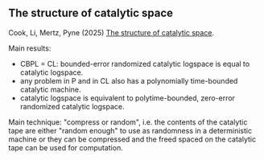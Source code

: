 ## The structure of catalytic space

Cook, Li, Mertz, Pyne (2025) [The structure of catalytic space](https://iuuk.mff.cuni.cz/~iwmertz/papers/clmp25.structure_of_catalytic_space.pdf).

Main results:

- CBPL = CL: bounded-error randomized catalytic logspace is equal to catalytic logspace.
- any problem in P and in CL also has a polynomially time-bounded catalytic machine.
- catalytic logspace is equivalent to polytime-bounded, zero-error randomized catalytic logspace.

Main technique: "compress or random", i.e. the contents of the catalytic tape are either "random enough" to use as randomness in a deterministic machine or they can be compressed and the freed spaced on the catalytic tape can be used for computation.